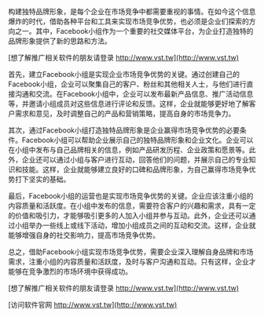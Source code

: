 构建独特品牌形象，是每个企业在市场竞争中都需要重视的事情。在如今这个信息爆炸的时代，借助各种平台和工具来实现市场竞争优势，也必须是企业们探索的方向之一。其中，Facebook小组作为一个重要的社交媒体平台，为企业打造独特的品牌形象提供了新的思路和方法。

[想了解推广相关软件的朋友请登录 http://www.vst.tw](http://www.vst.tw)

首先，建立Facebook小组是实现企业市场竞争优势的关键。通过创建自己的Facebook小组，企业可以聚集自己的客户、粉丝和其他相关人士，与他们进行直接沟通和交流。在Facebook小组中，企业可以发布最新产品信息、推广活动信息等，并邀请小组成员对这些信息进行评论和反馈。这样，企业就能够更好地了解客户需求和意见，及时调整自己的产品和营销策略，提高自身的市场竞争力。

其次，通过Facebook小组打造独特品牌形象是企业赢得市场竞争优势的必要条件。Facebook小组可以帮助企业展示自己的独特品牌形象和企业文化。企业可以在小组中发布与自己品牌相关的信息，例如产品研发历程、企业政策和愿景等。此外，企业还可以通过小组与客户进行互动，回答他们的问题，并展示自己的专业知识和技能。这样，企业就能够建立良好的口碑和品牌形象，为自己赢得市场竞争优势打下坚实的基础。

最后，Facebook小组的运营也是实现市场竞争优势的关键。企业应该注重小组的内容质量和活跃度。在小组中发布的信息，需要符合客户的兴趣和需求，具有一定的价值和吸引力，才能够吸引更多的人加入小组并参与互动。此外，企业还可以通过小组举办一些线上或线下活动，增加小组成员之间的互动和交流。这样，企业就能够增强自身的社交影响力，提高市场竞争优势。

总之，借助Facebook小组实现市场竞争优势，需要企业深入理解自身品牌和市场需求，注重小组的内容质量和活跃度，及时与客户沟通和互动。只有这样，企业才能够在竞争激烈的市场环境中获得成功。

[想了解推广相关软件的朋友请登录 http://www.vst.tw](http://www.vst.tw)


[访问软件官网 http://www.vst.tw](http://www.vst.tw)
